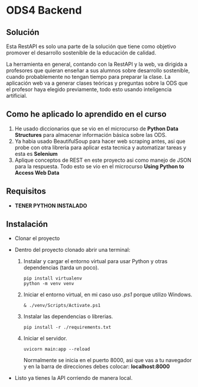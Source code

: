 # ODS4 Backend
## Solución
Esta RestAPI es solo una parte de la solución que tiene como objetivo promover el desarrollo sostenible de la educación de calidad.

La herramienta en general, contando con la RestAPI y la web, va dirigida a profesores que quieran enseñar a sus alumnos sobre desarrollo sostenible, cuando probablemente no tengan tiempo para preparar la clase. La aplicación web va a generar clases teóricas y preguntas sobre la ODS que el profesor haya elegido previamente, todo esto usando inteligencia artificial.

## Como he aplicado lo aprendido en el curso
1. He usado diccionarios que se vio en el microcurso de **Python Data Structures** para almacenar información básica sobre las ODS.
2. Ya habia usado BeautifulSoup para hacer web scraping antes, asi que probe con otra libreria para aplicar esta tecnica y automatizar tareas y esta es **Selenium**
3. Aplique conceptos de REST en este proyecto asi como manejo de JSON para la respuesta. Todo esto se vio en el microcurso **Using Python to Access Web Data**

## Requisitos
- **TENER PYTHON INSTALADO**

## Instalación
- Clonar el proyecto
- Dentro del proyecto clonado abrir una terminal:

    1.  Instalar y cargar el entorno virtual para usar Python y otras dependencias (tarda un poco).
        ```bash:
        pip install virtualenv
        python -m venv venv
        ```
    2. Iniciar el entorno virtual, en mi caso uso *.ps1* porque utilizo Windows.
        ```bash:
        & ./venv/Scripts/Activate.ps1
        ```
    3. Instalar las dependencias o librerias.
        ```bash:
        pip install -r ./requirements.txt
        ```
    4. Iniciar el servidor.
        ```bash:
        uvicorn main:app --reload
        ```
        Normalmente se inicia en el puerto 8000, asi que vas a tu navegador y en la barra de direcciones debes colocar: **localhost:8000**
- Listo ya tienes la API corriendo de manera local.
